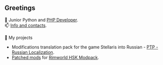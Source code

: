 ## Greetings

<!--
**pacas/pacas** is a ✨ _special_ ✨ repository because its `README.md` (this file) appears on your GitHub profile.

Here are some ideas to get you started:

- 🔭 I’m currently working on ...
- 🌱 I’m currently learning ...
- 👯 I’m looking to collaborate on ...
- 🤔 I’m looking for help with ...
- 💬 Ask me about ...
- 📫 How to reach me: ...
- 😄 Pronouns: ...
- ⚡ Fun fact: ...
-->

💬 Junior Python and [PHP Developer](https://skatrade.ru).<br>
📫 [Info and contacts](https://pacas.github.io).
<br><br>
🚀 My projects
- Modifications translation pack for the game Stellaris into Russian - [PTP - Russian Localization](https://steamcommunity.com/sharedfiles/filedetails/?id=1375388095). 
- [Patched mods](https://github.com/pacas/RW-Pacas-HSK-Patches) for [Rimworld HSK Modpack](https://github.com/skyarkhangel/Hardcore-SK/tree/development).
